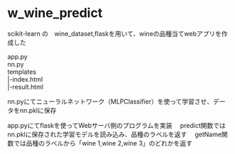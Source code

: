 # w_wine_predict
scikit-learn の　wine_dataset,flaskを用いて、wineの品種当てwebアプリを作成した

app.py  
nn.py  
templates  
 |-index.html  
 |-result.html  

nn.pyにてニューラルネットワーク（MLPClassifier）を使って学習させ、データをnn.pklに保存

app.pyにてflaskを使ってWebサーバ側のプログラムを実装
　predict関数ではnn.pklに保存された学習モデルを読み込み、品種のラベルを返す
　getName関数では品種のラベルから「wine 1,wine 2,wine 3」のどれかを返す



